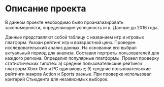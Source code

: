 # Описание проекта

  В данном проекте необходимо было проанализировать закономерности, определяющие успешность игр. Данные до 2016 года.
  
  Данные представляют собой таблицу с названием игр и игровых платформ. Указан рейтинг игр и возврастной ценз.
Проведен исследовательский анализ данных. На основании его выбрал актуальный период для анализа. Составил портреты пользователей для каждого региона. Определил популярные платформы. Провел проверку статистических гипотез:
а) средние пользовательские рейтинги платформ Xbox One и PC одинаковые;
б) средние пользовательские рейтинги жанров Action и Sports разные. При проверке использовал критерий Стьюдента для независимых выборок.

